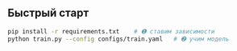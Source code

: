## Быстрый старт

```bash
pip install -r requirements.txt    # ➊ ставим зависимости
python train.py --config configs/train.yaml   # ➋ учим модель
